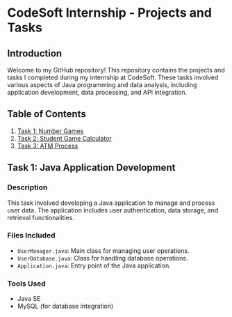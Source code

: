 # CodeSoft Internship - Projects and Tasks

## Introduction

Welcome to my GitHub repository! This repository contains the projects and tasks I completed during my internship at CodeSoft. These tasks involved various aspects of Java programming and data analysis, including application development, data processing, and API integration.

## Table of Contents

1. [Task 1: Number Games](https://github.com/Divakar65/CodSoft/blob/a885ced3e7f38b67aad59bcfe82e5e0181c668f7/Task1.java)
2. [Task 2: Student Game Calculator]()
3. [Task 3: ATM Process]()

## Task 1: Java Application Development

### Description

This task involved developing a Java application to manage and process user data. The application includes user authentication, data storage, and retrieval functionalities.

### Files Included

- `UserManager.java`: Main class for managing user operations.
- `UserDatabase.java`: Class for handling database operations.
- `Application.java`: Entry point of the Java application.

### Tools Used

- Java SE
- MySQL (for database integration)


